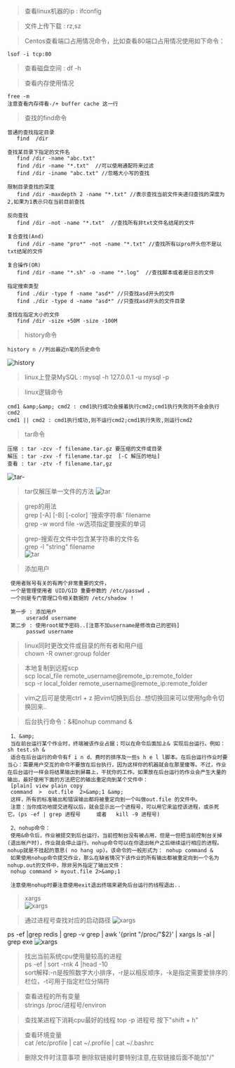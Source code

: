 >查看linux机器的ip : ifconfig

>文件上传下载 : rz,sz

>Centos查看端口占用情况命令，比如查看80端口占用情况使用如下命令：
  
    lsof -i tcp:80

>查看磁盘空间  : df -h

>查看内存使用情况
```
free -m
注意查看内存得看-/+ buffer cache 这一行
```


>查找的find命令
```
普通的查找指定目录
   find  /dir
 
查找某目录下指定的文件名
   find /dir -name "abc.txt"
   find /dir -name "*.txt"  //可以使用通配符来过滤  
   find /dir -iname "abc.txt" //忽略大小写的查找
   
限制目录查找的深度
   find /dir -maxdepth 2 -name "*.txt" //表示查找当前文件夹递归查找的深度为2,如果为1表示只在当前目前查找
   
反向查找
   find /dir -not -name "*.txt"  //查找所有非txt文件名结尾的文件
   
复合查找(And)
   find /dir -name "pro*" -not -name "*.txt" //查找所有以pro开头但不是以txt结尾的文件
   
复合操作(OR)
   find /dir -name "*.sh" -o -name "*.log"  //查找脚本或者是日志的文件 
   
指定搜索类型
   find ./dir -type f -name "asd*" //只查找asd开头的文件
   find ./dir -type d -name "asd*" //只查找asd开头的文件目录
   
查找在指定大小的文件
   find /dir -size +50M -size -100M
```

>history命令
```
history n //列出最近n笔的历史命令
```
![history](https://github.com/tinysKai/JavaNote/blob/master/image/settle/history.png)

>linux上登录MySQL : mysql -h 127.0.0.1 -u mysql -p

>linux逻辑命令

    cmd1 &amp;&amp; cmd2 : cmd1执行成功会接着执行cmd2;cmd1执行失败则不会会执行cmd2
    cmd1 || cmd2 : cmd1执行成功,则不运行cmd2;cmd1执行失败,则运行cmd2
    
>tar命令

    压缩 : tar -zcv -f filename.tar.gz 要压缩的文件或目录
    解压 : tar -zxv -f filename.tar.gz  [-C 解压的地址] 
    查看 : tar -ztv -f filename.tar,gz
    
![tar-](https://github.com/tinysKai/JavaNote/blob/master/image/settle/tar-.png)    
     
>tar仅解压单一文件的方法
![tar](https://github.com/tinysKai/JavaNote/blob/master/image/settle/tar.png)


>grep的用法  
grep [-A] [-B] [-color] '搜索字符串' filename  
grep -w word file  -w选项指定要搜索的单词

>grep-搜索在文件中包含某字符串的文件名  
grep -l "string" filename  
![tar](https://github.com/tinysKai/JavaNote/blob/master/image/settle/grep-l.png)

>添加用户 

     使用者账号有关的有两个非常重要的文件，
     一个是管理使用者 UID/GID 重要参数的 /etc/passwd ，
     一个则是专门管理口令相关数据的 /etc/shadow ！
     
     第一步 : 添加用户
          useradd username
     第二步 : 使用root赋予密码..[注意不加username是修改自己的密码]
          passwd username


>linux同时更改文件或目录的所有者和用户组  
chown -R owner:group folder

>本地复制到远程scp  
scp  local_file remote_username@remote_ip:remote_folder  
scp -r local_folder remote_username@remote_ip:remote_folder

>vim之后可是使用ctrl + z 把vim切换到后台..想切换回来可以使用fg命令切换回来..

>后台执行命令：&和nohup command & 

     1、&amp;
     当在前台运行某个作业时，终端被该作业占据；可以在命令后面加上& 实现后台运行。例如：sh test.sh &
     适合在后台运行的命令有f i n d、费时的排序及一些s h e l l脚本。在后台运行作业时要当心：需要用户交互的命令不要放在后台执行，因为这样你的机器就会在那里傻等。不过，作业在后台运行一样会将结果输出到屏幕上，干扰你的工作。如果放在后台运行的作业会产生大量的输出，最好使用下面的方法把它的输出重定向到某个文件中：
     [plain] view plain copy
     command  >  out.file  2>&amp;1 &amp;  
     这样，所有的标准输出和错误输出都将被重定向到一个叫做out.file 的文件中。
     注意：当你成功地提交进程以后，就会显示出一个进程号，可以用它来监控该进程，或杀死它。(ps -ef | grep 进程号     或者   kill -9 进程号)
     
     2、nohup命令：
     使用&命令后，作业被提交到后台运行，当前控制台没有被占用，但是一但把当前控制台关掉(退出帐户时)，作业就会停止运行。nohup命令可以在你退出帐户之后继续运行相应的进程。nohup就是不挂起的意思( no hang up)。该命令的一般形式为： nohup command &
     如果使用nohup命令提交作业，那么在缺省情况下该作业的所有输出都被重定向到一个名为nohup.out的文件中，除非另外指定了输出文件： 
     nohup command > myout.file 2>&amp;1
     
     注意使用nohup时要注意使用exit退出终端来避免后台运行的线程退出..


>xargs  
![xargs](https://github.com/tinysKai/JavaNote/blob/master/image/settle/xargs.png)

>通过进程号查找对应的启动路径
![xargs](https://github.com/tinysKai/JavaNote/blob/master/image/settle/proc.png)

ps -ef |grep redis | grep -v grep | awk '{print "/proc/"$2}' | xargs ls -al | grep exe
![xargs](https://github.com/tinysKai/JavaNote/blob/master/image/settle/proc1.png)

>找出当前系统cpu使用量较高的进程  
 ps -ef | sort -rnk 4 |head -10   
 sort解释:-n是按照数字大小排序，-r是以相反顺序，-k是指定需要爱排序的栏位，-t可用于指定栏位分隔符

>查看进程的所有变量  
strings /proc/进程号/environ

>查找某进程下消耗cpu最好的线程
top -p 进程号 
按下"shift + h"

>查看环境变量  
cat /etc/profile  |  cat ~/.profile   |  cat ~/.bashrc

>删除文件时注意事项
删除软链接时要特别注意,在软链接后面不能加"/"